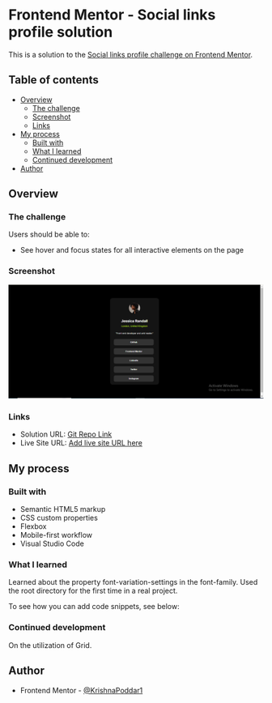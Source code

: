 # Frontend Mentor - Social links profile solution

This is a solution to the [Social links profile challenge on Frontend Mentor](https://www.frontendmentor.io/challenges/social-links-profile-UG32l9m6dQ). 

## Table of contents

- [Overview](#overview)
  - [The challenge](#the-challenge)
  - [Screenshot](#screenshot)
  - [Links](#links)
- [My process](#my-process)
  - [Built with](#built-with)
  - [What I learned](#what-i-learned)
  - [Continued development](#continued-development)
- [Author](#author)


## Overview

### The challenge

Users should be able to:

- See hover and focus states for all interactive elements on the page

### Screenshot

![Screenshot](outputscreenshot/desktopview.PNG)

### Links

- Solution URL: [Git Repo Link](https://github.com/KrishnaPoddar1/sociallinkcardtemplate.git)
- Live Site URL: [Add live site URL here](https://krishnapoddar1.github.io/sociallinkcardtemplate/)

## My process

### Built with

- Semantic HTML5 markup
- CSS custom properties
- Flexbox
- Mobile-first workflow
- Visual Studio Code

### What I learned

Learned about the property font-variation-settings in the font-family. Used the root directory for the first time in a real project. 

To see how you can add code snippets, see below:

### Continued development

On the utilization of Grid.


## Author

- Frontend Mentor - [@KrishnaPoddar1](https://www.frontendmentor.io/profile/KrishnaPoddar1)

